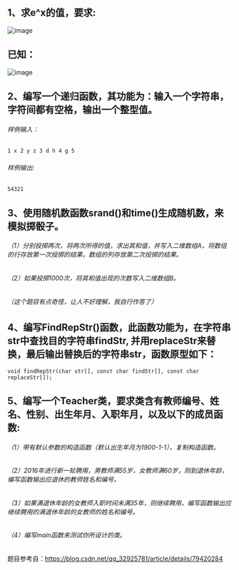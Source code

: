 ## 1、求e^x的值，要求:

![image](https://raw.githubusercontent.com/southernEast/SEU_553/master/2015/images/1.1.gif)
## 已知：
![image](https://raw.githubusercontent.com/southernEast/SEU_553/master/2015/images/1.2.gif)
## 2、编写一个递归函数，其功能为：输入一个字符串，字符间都有空格，输出一个整型值。
###### 样例输入：

```
1 x 2 y z 3 d h 4 g 5
```
###### 样例输出:

```
54321
```

## 3、使用随机数函数srand()和time()生成随机数，来模拟掷骰子。
###### （1）分别投掷两次，将两次所得的值，求出其和值，并写入二维数组A，将数组的行存放第一次投掷的结果，数组的列存放第二次投掷的结果。
###### （2）如果投掷1000次，将其和值出现的次数写入二维数组B。
###### （这个题目有点奇怪，让人不好理解，我自行作答了）
## 4、编写FindRepStr()函数，此函数功能为，在字符串str中查找目的字符串findStr, 并用replaceStr来替换，最后输出替换后的字符串str，函数原型如下：

```
void findRepStr(char str[], const char findStr[], const char replaceStr[]);
```
## 5、编写一个Teacher类，要求类含有教师编号、姓名、性别、出生年月、入职年月，以及以下的成员函数:
###### （1）带有默认参数的构造函数（默认出生年月为1900-1-1），复制构造函数。
###### （2）2016年进行新一轮聘用，男教师满55岁，女教师满60岁，则到退休年龄，编写函数输出应退休的教师姓名和编号。
###### （3）如果满退休年龄的女教师入职时间未满35年，则继续聘用，编写函数输出应继续聘用的满退休年龄的女教师的姓名和编号。
###### （4）编写main函数来测试你所设计的类。


题目参考自：https://blog.csdn.net/qq_32925781/article/details/79420284